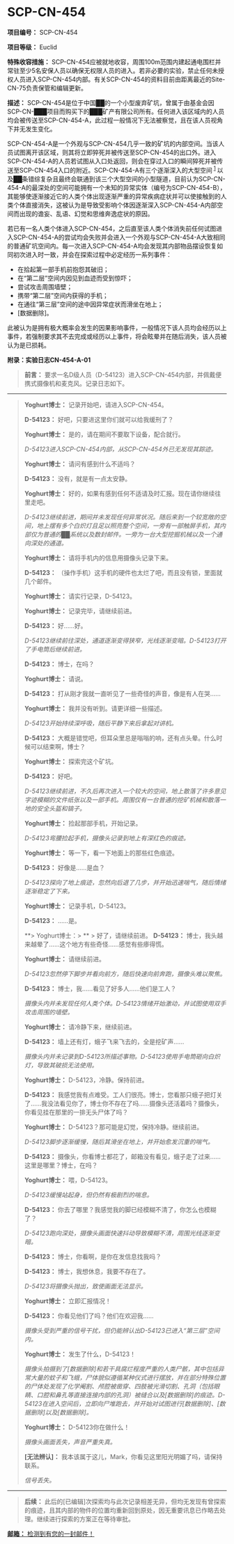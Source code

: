# SCP-CN-454

**项目编号：** SCP-CN-454

**项目等级：** Euclid

**特殊收容措施：** SCP-CN-454应被就地收容，周围100m范围内建起通电围栏并常驻至少5名安保人员以确保无权限人员的进入。若非必要的实验，禁止任何未授权人员进入SCP-CN-454内部。有关SCP-CN-454的资料目前由距离最近的Site-CN-75负责保管和编辑更新。

**描述：** SCP-CN-454是位于中国██的一个小型废弃矿坑，曾属于由基金会因SCP-CN-███项目而购买下的███矿产有限公司所有。任何进入该区域内的人员均会被传送至SCP-CN-454-A，此过程一般情况下无法被察觉，且在该人员视角下并无发生变化。

SCP-CN-454-A是一个外观与SCP-CN-454几乎一致的矿坑的内部空间。当该人员试图离开该区域，则其将立即猝死并被传送至SCP-CN-454的出口外。进入SCP-CN-454-A的人员若试图从入口处返回，则会在穿过入口的瞬间猝死并被传送至SCP-CN-454入口的附近。SCP-CN-454-A有三个逐渐深入的大型空间<sup class='footnoteref'>
 <a shape='rect' class='footnoteref' id='footnoteref-1' href='javascript:;' onclick='WIKIDOT.page.utils.scrollToReference(&apos;footnote-1&apos;)'>1</a>
</sup>以及██条错综复杂且最终会联通到该三个大型空间的小型隧道，目前认为SCP-CN-454-A的最深处的空间可能拥有一个未知的异常实体（编号为SCP-CN-454-B），其能够使逐渐接近它的人类个体出现逐渐严重的异常疾病症状并可以使接触到的人类个体直接消失，这被认为是导致受影响个体因逐渐深入SCP-CN-454-A内部空间而出现的谵妄、乱语、幻觉和思维奔逸症状的原因。

若已有一名人类个体进入SCP-CN-454，之后直至该人类个体消失前任何试图进入SCP-CN-454-A的尝试均会失败并会进入一个外观与SCP-CN-454-A大致相同的普通矿坑空间内。每一次进入SCP-CN-454-A均会发现其内部物品摆设恢复如同初次进入时一致，并会在探索过程中必定经历一系列事件：

- 在拾起第一部手机前抱怨其破旧；
- 在“第二层”空间内因见到血迹而受到惊吓；
- 尝试攻击周围墙壁；
- 携带“第二层”空间内获得的手机；
- 在通往“第三层”空间的途中因异常症状而滑坐在地上；
- [数据删除]。

此被认为是拥有极大概率会发生的因果影响事件，一般情况下该人员均会经历以上事件，若强制要求其不去完成或经历以上事件，将会眩晕并在随后消失，该人员被认为是已损耗。

<strong>&#38468;&#24405;&#65306;&#23454;&#39564;&#26085;&#24535;CN-454-A-01</strong>


> **前言：** 要求一名D级人员（D-54123）进入SCP-CN-454内部，并佩戴便携式摄像机和麦克风。记录日志如下。
> 
> 
---
> 
> 
> **Yoghurt博士：** 记录开始吧，请进入SCP-CN-454。
> 
> **D-54123：** 好吧，只要进这里你们就可以给我缓刑了？
> 
> **Yoghurt博士：** 是的，请在期间不要取下设备，配合就行。
> 
> *D-54123进入SCP-CN-454内部，从SCP-CN-454外已无发现其踪迹。* 
> 
> **Yoghurt博士：** 请问有感到什么不适吗？
> 
> **D-54123：** 没有，就是有一点太安静。
> 
> **Yoghurt博士：** 好的，如果有感到任何不适请及时汇报。现在请你继续往里走吧。
> 
> *D-54123继续前进，期间并未发现任何异常状况。随后来到一个较宽敞的空间，地上摆有多个白炽灯且足以照亮整个空间，一旁有一部触屏手机，其内部仅为普通的██系统以及数封邮件。一旁为一台大型挖掘机械以及一个通向深处的通道。* 
> 
> **Yoghurt博士：** 请将手机内的信息用摄像头记录下来。
> 
> **D-54123：** （操作手机）这手机的硬件也太烂了吧，而且没有锁，里面就几个邮件。
> 
> **Yoghurt博士：** 请实行记录，D-54123。
> 
> 
> **Yoghurt博士：** 记录完毕，请继续前进。
> 
> **D-54123：** 好……好。
> 
> *D-54123继续前往深处，通道逐渐变得狭窄，光线逐渐变暗。D-54123打开了手电筒后继续前进。* 
> 
> **D-54123：** 博士，在吗？
> 
> **Yoghurt博士：** 请说。
> 
> **D-54123：** 打从刚才我就一直听见了一些奇怪的声音，像是有人在哭……
> 
> **Yoghurt博士：** 我并没有听到。请更详细一些描述。
> 
> *D-54123开始持续深呼吸，随后平静下来后拿起对讲机。* 
> 
> **D-54123：** 大概是错觉吧，但耳朵里总是嗡嗡的响，还有点头晕。什么时候可以结束啊，博士？
> 
> **Yoghurt博士：** 探索完这个矿坑。
> 
> **D-54123：** 好吧。
> 
> *D-54123继续前进，不久后再次进入一个较大的空间，地上散落了许多意见字迹模糊的文件纸张以及一部手机。周围仅有一台普通的挖矿机械和散落一地的安全头盔和镐子。* 
> 
> **Yoghurt博士：** 捡起那部手机，开始记录。
> 
> *D-54123弯腰捡起手机，摄像头记录到地上有深红色的痕迹。* 
> 
> **Yoghurt博士：** 等一下，看一下地面上的那些红色痕迹。
> 
> **D-54123：** 好像是……是血？
> 
> *D-54123探向了地上痕迹，忽然向后退了几步，并开始迅速喘气，随后情绪逐渐稳定了下来。* 
> 
> **Yoghurt博士：** 记录手机，D-54123。
> 
> **D-54123：** ……是。
> 
> 
> 
> **> Yoghurt博士：> ** > 好了，请继续前进。
> **D-54123：** 博士，我头越来越晕了……这个地方有些奇怪……感觉有些瘆得慌。
> 
> **Yoghurt博士：** 请继续前进。
> 
> *D-54123忽然停下脚步并看向前方，随后快速向前奔跑，摄像头难以聚焦。* 
> 
> **D-54123：** 博士，我……看见了好多人……他们是工人？
> 
> *摄像头内并未发现任何人类个体。D-54123情绪开始激动，并试图使用双手攻击周围的墙壁。* 
> 
> **Yoghurt博士：** 请冷静下来，继续前进。
> 
> **D-54123：** 墙上还有灯，蛾子飞来飞去的，全是挖矿声……
> 
> *摄像头内并未记录到D-54123所描述事物。D-54123使用手电筒砸向白炽灯，导致其破损无法使用。* 
> 
> **Yoghurt博士：** D-54123，冷静。保持前进。
> 
> **D-54123：** 我感觉我有点难受。工人们很亮。博士，您看那只蛾子把灯关了……我没法看见你了，博士你不存在了吗……摄像头还活着吗？摄像头，你看见挂在那里的一排无头尸体了吗？
> 
> **Yoghurt博士：** D-54123？那可能是幻觉，保持冷静。继续前进。
> 
> *D-54123脚步逐渐缓慢，随后其滑坐在地上，并开始愈发沉重的喘气。* 
> 
> **D-54123：** 摄像头，你看博士都花了，邮箱没有看见，蛾子走了过来……这里是哪里？博士，在吗？
> 
> **Yoghurt博士：** 喂，D-54123。
> 
> *D-54123缓慢站起身，但仍然有极剧烈的喘息。* 
> 
> **D-54123：** 你去了哪里？我感觉我的脚已经模糊不清了，你怎么也模糊了？
> 
> *D-54123跑向深处，摄像头画面快速抖动导致模糊不清，周围光线逐渐变暗。* 
> 
> **D-54123：** 博士，你看啊，是你在发信息找我吗？
> 
> 
> **D-54123：** 博士，我想休息，我要不存在了。
> 
> *D-54123将摄像头抛出，致使画面无法显示。* 
> 
> **Yoghurt博士：** 立即汇报情况！
> 
> **D-54123：** 你看见他们了吗？他们在欢迎我……
> 
> *摄像头受到严重的信号干扰，但仍能辨认出D-54123已进入“第三层”空间内。* 
> 
> **Yoghurt博士：** 发生了什么，D-54123！
> 
> *摄像头拍摄到了[数据删除]和若干具腐烂程度严重的人类尸骸，其中包括异常大量的蚊子和飞蛾，尸体貌似遵循某种仪式进行摆放，并在部分特殊位置的尸体处发现了化学阉割、颅腔被凿穿、四肢被光滑切割、孔洞（包括眼睛、口腔和鼻孔等直接连接内部的孔洞）被缝合以及[数据删除]的痕迹。D-54123在进入空间后，立即向尸堆跑去，并开始对试图进行[数据删除]、[数据删除]以及[数据删除]。* 
> 
> **Yoghurt博士：** D-54123你在做什么！
> 
> *摄像头画面丢失，声音严重失真。* 
> 
> **[无法辨认]：** 我本该属于这儿，Mark，你看见这里阳光明媚了吗，请保持联系。
> 
> *信号丢失。* 
> 
> 
> 
---
> 
> **后续：** 此后的[已编辑]次探索均与此次记录相差无异，但均无发现有曾探索的痕迹，且其内部的物件的位置均重新回到原处，因无重要讯息已作略去处理。继续进行探索的方案正在等待审批。
> 

<span style='text-decoration: underline;'>**&#37038;&#31665;&#65306;** &#26816;&#27979;&#21040;&#26377;&#24744;&#30340;&#19968;&#23553;&#37038;&#20214;&#65281;</span>





